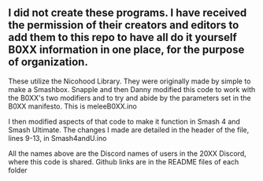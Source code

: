 ## I did not create these programs. I have received the permission of their creators and editors to add them to this repo to have all do it yourself B0XX information in one place, for the purpose of organization.

These utilize the Nicohood Library. They were originally made by simple to make a Smashbox. Snapple and then Danny modified this code to work with the B0XX's two modifiers and to try and abide by the parameters set in the B0XX manifesto. This is meleeB0XX.ino

I then modified aspects of that code to make it function in Smash 4 and Smash Ultimate. The changes I made are detailed in the header of the file, lines 9-13, in Smash4andU.ino

All the names above are the Discord names of users in the 20XX Discord, where this code is shared. Github links are in the README files of each folder
